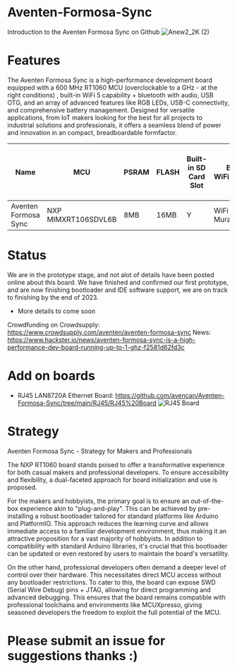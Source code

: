 # Aventen-Formosa-Sync
Introduction to the Aventen Formosa Sync on Github
![Anew2_2K (2)](https://github.com/avencan/Aventen-Formosa-Sync/assets/140997610/1c519d4e-4e21-4dd1-9aa2-11c8559b3667)
# Features
The Aventen Formosa Sync is a high-performance development board equipped with a 600 MHz RT1060 MCU (overclockable to a GHz - at the right conditions) , built-in WiFi 5 capability + bluetooth with audio, USB OTG, and an array of advanced features like RGB LEDs, USB-C connectivity, and comprehensive battery management. Designed for versatile applications, from IoT makers looking for the best for all projects to industrial solutions and professionals, it offers a seamless blend of power and innovation in an compact, breadboardable formfactor.

| Name                       | MCU                  | PSRAM | FLASH | Built-in SD Card Slot | Built-in WiFi/Bluetooth | Onboard LED | Header Pins | USB Connector | Ethernet       | Debugging | Aux LDO 1A | Chip Antenna + IPX w RF Switch | Battery Support (JST) + USB LiPo Charge |
|----------------------------|----------------------|-------|-------|------------------|-------------------------|-------------|-------------|---------------|----------------|----------|------------|--------------------------------|----------------------------------------|
| Aventen Formosa Sync       | NXP MIMXRT106SDVL6B  | 8MB   | 16MB  | Y                | WiFi 5 - Murata 1ZM      | RGB + LED   | 35          | USB-C         | 10/100 LAN8720A | SWD/JTAG      | Y          | Y               | Y                                      |

# Status
We are in the prototype stage, and not alot of details have been posted online about this board. We have finished and confirmed our first prototype, and are now finishing bootloader and IDE software support, we are on track to finishing by the end of 2023.

- More details to come soon 

Crowdfunding on Crowdsupply: https://www.crowdsupply.com/aventen/aventen-formosa-sync
News: https://www.hackster.io/news/aventen-formosa-sync-is-a-high-performance-dev-board-running-up-to-1-ghz-f2581d62fd3c
# Add on boards

- RJ45 LAN8720A Ethernet Board: https://github.com/avencan/Aventen-Formosa-Sync/tree/main/RJ45/RJ45%20Board
![RJ45 Board](https://github.com/avencan/Aventen-Formosa-Sync/assets/140997610/86d3339a-ee96-42e9-ad54-488362c2029c)

# Strategy 
Aventen Formosa Sync - Strategy for Makers and Professionals

The NXP RT1060 board stands poised to offer a transformative experience for both casual makers and professional developers. To ensure accessibility and flexibility, a dual-faceted approach for board initialization and use is proposed.

For the makers and hobbyists, the primary goal is to ensure an out-of-the-box experience akin to "plug-and-play". This can be achieved by pre-installing a robust bootloader tailored for standard platforms like Arduino and PlatformIO. This approach  reduces the learning curve and allows immediate access to a familiar development environment, thus making it an attractive proposition for a vast majority of hobbyists. In addition to compatibility with standard Arduino libraries, it's crucial that this bootloader can be updated or even restored by users to maintain the board's versatility.

On the other hand, professional developers often demand a deeper level of control over their hardware. This necessitates direct MCU access without any bootloader restrictions. To cater to this, the board can expose SWD (Serial Wire Debug) pins + JTAG, allowing for direct programming and advanced debugging. This ensures that the board remains compatible with professional toolchains and environments like MCUXpresso, giving seasoned developers the freedom to exploit the full potential of the MCU.

# Please submit an issue for suggestions thanks :)
